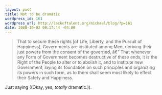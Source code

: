 ```yaml
--- 
layout: post
title: Not to be dramatic
wordpress_id: 161
wordpress_url: http://lackoftalent.org/michael/blog/?p=161
date: 2008-10-02 09:17:44 -04:00
---
```

<blockquote>That to secure these rights [of Life, Liberty, and the Pursuit of Happiness], Governments are instituted among Men, deriving their just powers from the consent of the governed, â€” That whenever any Form of Government becomes destructive of these ends, it is the Right of the People to alter or to abolish it, and to institute new Government, laying its foundation on such principles and organizing its powers in such form, as to them shall seem most likely to effect their Safety and Happiness.</blockquote>

Just saying ((Okay, yes, <i>totally</i> dramatic.)).
